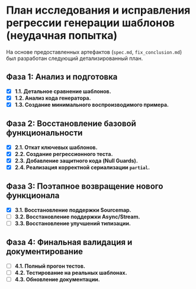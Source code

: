 # План исследования и исправления регрессии генерации шаблонов (неудачная попытка)

На основе предоставленных артефактов (`spec.md`, `fix_conclusion.md`) был разработан следующий детализированный план.

## Фаза 1: Анализ и подготовка

*   [X] **1.1. Детальное сравнение шаблонов.**
*   [X] **1.2. Анализ кода генератора.**
*   [X] **1.3. Создание минимального воспроизводимого примера.**

## Фаза 2: Восстановление базовой функциональности

*   [X] **2.1. Откат ключевых шаблонов.**
*   [X] **2.2. Создание регрессионного теста.**
*   [X] **2.3. Добавление защитного кода (Null Guards).**
*   [X] **2.4. Реализация корректной сериализации `partial`.**

## Фаза 3: Поэтапное возвращение нового функционала

*   [X] **3.1. Восстановление поддержки Sourcemap.**
*   [ ] **3.2. Восстановление поддержки Async/Stream.**
*   [ ] **3.3. Восстановление улучшений типизации.**

## Фаза 4: Финальная валидация и документирование

*   [ ] **4.1. Полный прогон тестов.**
*   [ ] **4.2. Тестирование на реальных шаблонах.**
*   [ ] **4.3. Обновление документации.**
